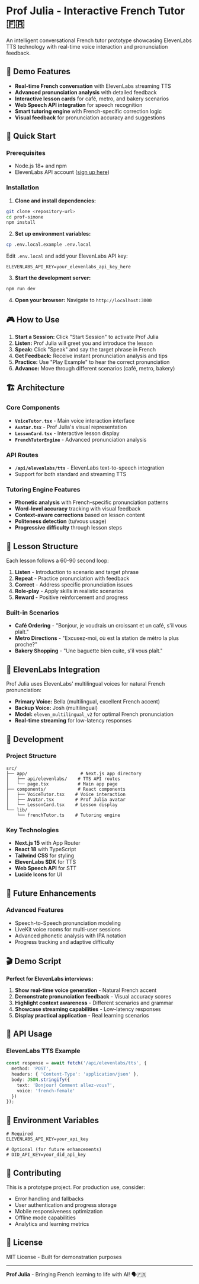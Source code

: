 # Prof Julia - Interactive French Tutor 🇫🇷

An intelligent conversational French tutor prototype showcasing ElevenLabs TTS technology with real-time voice interaction and pronunciation feedback.

## 🎯 Demo Features

- **Real-time French conversation** with ElevenLabs streaming TTS
- **Advanced pronunciation analysis** with detailed feedback
- **Interactive lesson cards** for café, metro, and bakery scenarios
- **Web Speech API integration** for speech recognition
- **Smart tutoring engine** with French-specific correction logic
- **Visual feedback** for pronunciation accuracy and suggestions

## 🚀 Quick Start

### Prerequisites

- Node.js 18+ and npm
- ElevenLabs API account ([sign up here](https://elevenlabs.io/))

### Installation

1. **Clone and install dependencies:**
```bash
git clone <repository-url>
cd prof-simone
npm install
```

2. **Set up environment variables:**
```bash
cp .env.local.example .env.local
```

Edit `.env.local` and add your ElevenLabs API key:
```env
ELEVENLABS_API_KEY=your_elevenlabs_api_key_here
```

3. **Start the development server:**
```bash
npm run dev
```

4. **Open your browser:** Navigate to `http://localhost:3000`

## 🎮 How to Use

1. **Start a Session:** Click "Start Session" to activate Prof Julia
2. **Listen:** Prof Julia will greet you and introduce the lesson
3. **Speak:** Click "Speak" and say the target phrase in French
4. **Get Feedback:** Receive instant pronunciation analysis and tips
5. **Practice:** Use "Play Example" to hear the correct pronunciation
6. **Advance:** Move through different scenarios (café, metro, bakery)

## 🏗️ Architecture

### Core Components

- **`VoiceTutor.tsx`** - Main voice interaction interface
- **`Avatar.tsx`** - Prof Julia's visual representation
- **`LessonCard.tsx`** - Interactive lesson display
- **`FrenchTutorEngine`** - Advanced pronunciation analysis

### API Routes

- **`/api/elevenlabs/tts`** - ElevenLabs text-to-speech integration
- Support for both standard and streaming TTS

### Tutoring Engine Features

- **Phonetic analysis** with French-specific pronunciation patterns
- **Word-level accuracy** tracking with visual feedback
- **Context-aware corrections** based on lesson content
- **Politeness detection** (tu/vous usage)
- **Progressive difficulty** through lesson steps

## 🎯 Lesson Structure

Each lesson follows a 60-90 second loop:

1. **Listen** - Introduction to scenario and target phrase
2. **Repeat** - Practice pronunciation with feedback
3. **Correct** - Address specific pronunciation issues
4. **Role-play** - Apply skills in realistic scenarios
5. **Reward** - Positive reinforcement and progress

### Built-in Scenarios

- **Café Ordering** - "Bonjour, je voudrais un croissant et un café, s'il vous plaît."
- **Metro Directions** - "Excusez-moi, où est la station de métro la plus proche?"
- **Bakery Shopping** - "Une baguette bien cuite, s'il vous plaît."

## 🤖 ElevenLabs Integration

Prof Julia uses ElevenLabs' multilingual voices for natural French pronunciation:

- **Primary Voice:** Bella (multilingual, excellent French accent)
- **Backup Voice:** Josh (multilingual)
- **Model:** `eleven_multilingual_v2` for optimal French pronunciation
- **Real-time streaming** for low-latency responses

## 🔧 Development

### Project Structure
```
src/
├── app/                    # Next.js app directory
│   ├── api/elevenlabs/    # TTS API routes
│   └── page.tsx           # Main app page
├── components/            # React components
│   ├── VoiceTutor.tsx    # Voice interaction
│   ├── Avatar.tsx        # Prof Julia avatar
│   └── LessonCard.tsx    # Lesson display
└── lib/
    └── frenchTutor.ts    # Tutoring engine
```

### Key Technologies

- **Next.js 15** with App Router
- **React 18** with TypeScript
- **Tailwind CSS** for styling
- **ElevenLabs SDK** for TTS
- **Web Speech API** for STT
- **Lucide Icons** for UI

## 🚧 Future Enhancements

### Advanced Features
- Speech-to-Speech pronunciation modeling
- LiveKit voice rooms for multi-user sessions
- Advanced phonetic analysis with IPA notation
- Progress tracking and adaptive difficulty

## 🎬 Demo Script

**Perfect for ElevenLabs interviews:**

1. **Show real-time voice generation** - Natural French accent
2. **Demonstrate pronunciation feedback** - Visual accuracy scores
3. **Highlight context awareness** - Different scenarios and grammar
4. **Showcase streaming capabilities** - Low-latency responses
5. **Display practical application** - Real learning scenarios

## 📝 API Usage

### ElevenLabs TTS Example
```typescript
const response = await fetch('/api/elevenlabs/tts', {
  method: 'POST',
  headers: { 'Content-Type': 'application/json' },
  body: JSON.stringify({ 
    text: 'Bonjour! Comment allez-vous?', 
    voice: 'french-female' 
  })
});
```

## 🔐 Environment Variables

```env
# Required
ELEVENLABS_API_KEY=your_api_key

# Optional (for future enhancements)
# DID_API_KEY=your_did_api_key
```

## 🤝 Contributing

This is a prototype project. For production use, consider:

- Error handling and fallbacks
- User authentication and progress storage
- Mobile responsiveness optimization
- Offline mode capabilities
- Analytics and learning metrics

## 📄 License

MIT License - Built for demonstration purposes

---

**Prof Julia** - Bringing French learning to life with AI! 🗣️🇫🇷
